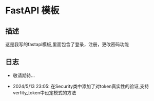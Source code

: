 
# FastAPI 模板

## 描述

这是我写的fastapi模板,里面包含了登录，注册，更改密码功能

## 日志

- 敬请期待...

- 2024/5/13 23:05: 在Security类中添加了对token真实性的验证,支持verfity_token中设定模式的方法
